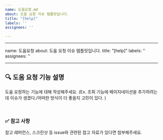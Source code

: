 ```yaml
---
name: 도움요청.md
about: 도움 요청 이슈 템플릿입니다.
title: "[help]"
labels: ''
assignees: ''

---
```


---
name: 도움요청
about: 도움 요청 이슈 템플릿입니다.
title: "[help]"
labels: ''
assignees: ''

---

## 🔍 도움 요청 기능 설명

도움 요청하는 기능에 대해 작성해주세요.
(Ex. 조회 기능에 페이지네이션을 추가하려는데 이슈가 생겼다./어떠한 방식이 더 좋을지 고민이 있다. )

<br>

### ✅ 참고 사항

참고 레퍼런스, 스크린샷 등 issue와 관련된 참고 자료가 있다면 첨부해주세요.
